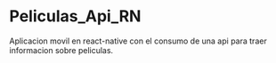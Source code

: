 # Peliculas_Api_RN
Aplicacion movil en react-native con el consumo de una api para traer informacion sobre peliculas.
